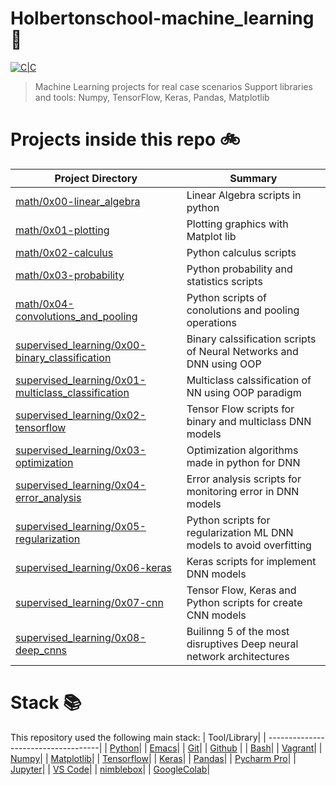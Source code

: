 # Holbertonschool-machine_learning :robot:

[![C|C](https://img.shields.io/badge/Python-100%25-blue.svg)](https://sourcerer.io/edward0rtiz) 
> Machine Learning projects for real case scenarios
> Support libraries and tools: Numpy, TensorFlow, Keras, Pandas, Matplotlib

# Projects inside this repo :bike:

| Project Directory| Summary |
| ------------------------------------|----| 
| [math/0x00-linear_algebra](https://github.com/edward0rtiz/holbertonschool-machine_learning/tree/master/math/0x00-linear_algebra)| Linear Algebra scripts in python | 
| [math/0x01-plotting](https://github.com/edward0rtiz/holbertonschool-machine_learning/tree/master/math/0x01-plotting)| Plotting graphics with Matplot lib| 
| [math/0x02-calculus](https://github.com/edward0rtiz/holbertonschool-machine_learning/tree/master/math/math/0x02-calculus)| Python calculus scripts| 
| [math/0x03-probability](https://github.com/edward0rtiz/holbertonschool-machine_learning/tree/master/math/0x03-probability)| Python probability and statistics scripts|
| [math/0x04-convolutions_and_pooling](https://github.com/edward0rtiz/holbertonschool-machine_learning/tree/master/math/0x04-convolutions_and_pooling)| Python scripts of conolutions and pooling operations|
| [supervised_learning/0x00-binary_classification](https://github.com/edward0rtiz/holbertonschool-machine_learning/tree/master/supervised_learning/0x00-binary_classification)| Binary calssification scripts of Neural Networks and DNN using OOP| 
| [supervised_learning/0x01-multiclass_classification](https://github.com/edward0rtiz/holbertonschool-machine_learning/tree/master/supervised_learning/0x01-multiclass_classification)| Multiclass calssification of NN using OOP paradigm| 
| [supervised_learning/0x02-tensorflow](https://github.com/edward0rtiz/holbertonschool-machine_learning/tree/master/supervised_learning/0x02-tensorflow)| Tensor Flow scripts for binary and multiclass DNN models| 
| [supervised_learning/0x03-optimization](https://github.com/edward0rtiz/holbertonschool-machine_learning/tree/master/supervised_learning/0x03-optimization)| Optimization algorithms made in python for DNN|
| [supervised_learning/0x04-error_analysis](https://github.com/edward0rtiz/holbertonschool-machine_learning/tree/master/supervised_learning/0x04-error_analysis)| Error analysis scripts for monitoring error in DNN models|
| [supervised_learning/0x05-regularization](https://github.com/edward0rtiz/holbertonschool-machine_learning/tree/master/supervised_learning/0x05-regularization)| Python scripts for regularization ML DNN models to avoid overfitting|
| [supervised_learning/0x06-keras](https://github.com/edward0rtiz/holbertonschool-machine_learning/tree/master/supervised_learning/0x06-keras)| Keras scripts for implement DNN models|
| [supervised_learning/0x07-cnn](https://github.com/edward0rtiz/holbertonschool-machine_learning/tree/master/supervised_learning/0x07-cnn)| Tensor Flow, Keras and Python scripts for create CNN models|
| [supervised_learning/0x08-deep_cnns](https://github.com/edward0rtiz/holbertonschool-machine_learning/tree/master/supervised_learning/0x08-deep_cnns)| Builinng 5 of the most disruptives Deep neural network architectures| 

# Stack :books:

This repository used the following main stack:
| Tool/Library| 
| ------------------------------------| 
| [Python](https://www.python.org/)|
| [Emacs](https://www.gnu.org/software/emacs/)| 
| [Git](https://git-scm.com/)| 
| [Github](https://github.com/) | 
| [Bash](https://www.gnu.org/software/bash/)| 
| [Vagrant](https://www.vagrantup.com/)|
| [Numpy](https://www.ssh.com/ssh/ssh-key-basics)|
| [Matplotlib](https://www.nginx.com/)|
| [Tensorflow](https://www.tensorflow.org/)|
| [Keras](https://www.keras.io/)|
| [Pandas](https://pandas.pydata.org/)|
| [Pycharm Pro](https://www.jetbrains.com/pycharm/)|
| [Jupyter](https://jupyter.org/)|
| [VS Code](https://code.visualstudio.com/)|
| [nimblebox](https://nimblebox.ai/)|
| [GoogleColab](https://colab.research.google.com/)|

